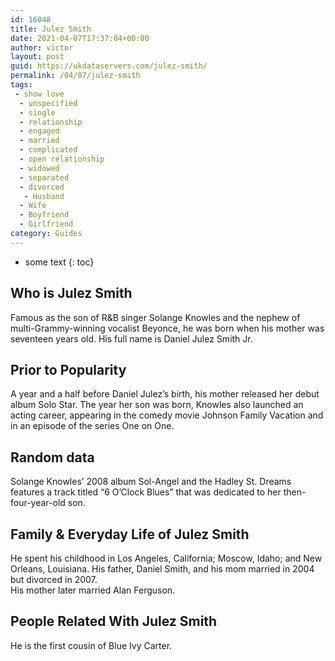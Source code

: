 ```yaml
---
id: 16048
title: Julez Smith
date: 2021-04-07T17:37:04+00:00
author: victor
layout: post
guid: https://ukdataservers.com/julez-smith/
permalink: /04/07/julez-smith
tags:
 - show love
  - unspecified
  - single
  - relationship
  - engaged
  - married
  - complicated
  - open relationship
  - widowed
  - separated
  - divorced
   - Husband
  - Wife
  - Boyfriend
  - Girlfriend
category: Guides
---
```


* some text
{: toc}


## Who is Julez Smith



Famous as the son of R&B singer Solange Knowles and the nephew of multi-Grammy-winning vocalist Beyonce, he was born when his mother was seventeen years old. His full name is Daniel Julez Smith Jr. 

                
                
                
## Prior to Popularity



A year and a half before Daniel Julez&#8217;s birth, his mother released her debut album Solo Star. The year her son was born, Knowles also launched an acting career, appearing in the comedy movie Johnson Family Vacation and in an episode of the series One on One.

                
                
                
## Random data



Solange Knowles&#8217; 2008 album Sol-Angel and the Hadley St. Dreams features a track titled &#8220;6 O&#8217;Clock Blues&#8221; that was dedicated to her then-four-year-old son.

                
                
                
## Family & Everyday Life of Julez Smith



He spent his childhood in Los Angeles, California; Moscow, Idaho; and New Orleans, Louisiana. His father, Daniel Smith, and his mom married in 2004 but divorced in 2007.<br /> His mother later married Alan Ferguson.

                
                
                
## People Related With Julez Smith



He is the first cousin of Blue Ivy Carter.

                
              
            
          
          
          